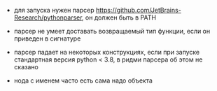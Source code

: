 - для запуска нужен парсер https://github.com/JetBrains-Research/pythonparser, он должен быть в PATH

- парсер не умеет доставать возвращаемый тип функции, если он приведен в сигнатуре

- парсер падает на некоторых конструкциях, если при запуске стандартная версия python < 3.8, в ридми парсера об этом не сказано

- нода с именем часто есть сама надо объекта

